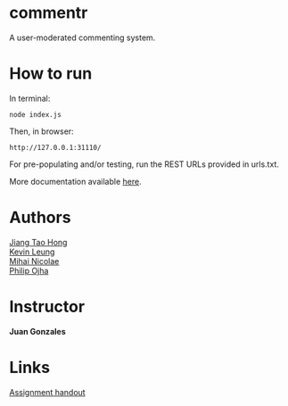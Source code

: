 commentr
========

A user-moderated commenting system.

# How to run #

In terminal:

	node index.js

Then, in browser:

	http://127.0.0.1:31110/

For pre-populating and/or testing, run the REST URLs provided in urls.txt.

More documentation available [here](https://docs.google.com/document/d/10GEvxpX6j5AlhrcAq1mWWsWp4KbPUG-KHW6CDPpjXRU/edit).

# Authors #

[Jiang Tao Hong](http://github.com/jianghong)    
[Kevin Leung](http://github.com/kevleung)  
[Mihai Nicolae](http://github.com/mnicolae)   
[Philip Ojha](http://github.com/oojhaa)  

# Instructor #

**Juan Gonzales**  

# Links #

[Assignment handout](http://csc309.fabspaces.cc/?page_id=52)